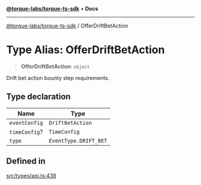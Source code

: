 [**@torque-labs/torque-ts-sdk**](../README.md) • **Docs**

***

[@torque-labs/torque-ts-sdk](../globals.md) / OfferDriftBetAction

# Type Alias: OfferDriftBetAction

> **OfferDriftBetAction**: `object`

Drift bet action bounty step requirements.

## Type declaration

| Name | Type |
| ------ | ------ |
| `eventConfig` | `DriftBetAction` |
| `timeConfig`? | `TimeConfig` |
| `type` | `EventType.DRIFT_BET` |

## Defined in

[src/types/api.ts:438](https://github.com/torque-labs/torque-ts-sdk/blob/e34efdf278512e8a58bacdba966e9cd90b1db20a/src/types/api.ts#L438)
